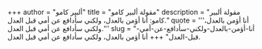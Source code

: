 +++
author = "ألبير كامو"
title = "مقولة ألبير كامو"
description = "مقولة ألبير كامو: أنا أؤمن بالعدل، ولكني سأدافع عن أمي قبل العدل."
quote = '''أنا أؤمن بالعدل، ولكني سأدافع عن أمي قبل العدل.''' 
slug = "أنا-أؤمن-بالعدل-ولكني-سأدافع-عن-أمي-قبل-العدل"
+++
أنا أؤمن بالعدل، ولكني سأدافع عن أمي قبل العدل.
